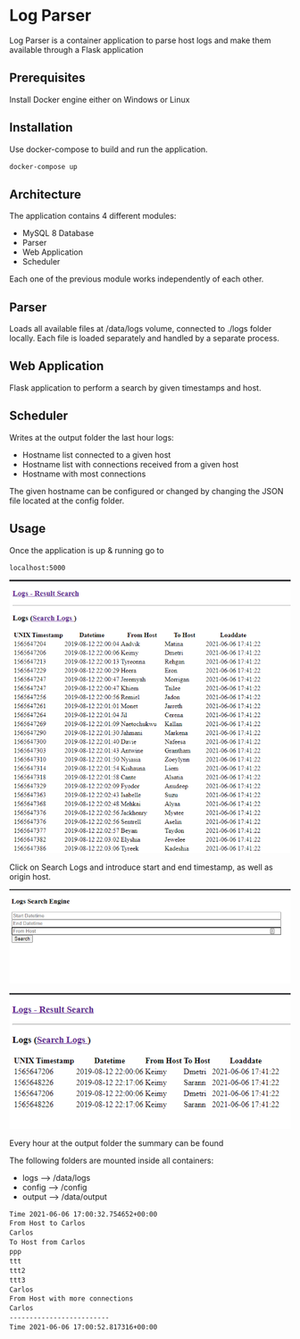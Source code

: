 # Log Parser

Log Parser is a container application to parse host logs and make them available through a Flask application

## Prerequisites

Install Docker engine either on Windows or Linux

## Installation

Use docker-compose to build and run the application.

```bash
docker-compose up
```
## Architecture

The application contains 4 different modules:
 - MySQL 8 Database
 - Parser 
 - Web Application
 - Scheduler

Each one of the previous module works independently of each other.

## Parser
Loads all available files at /data/logs volume, connected to ./logs folder locally. Each file is loaded separately and handled by a separate process.

## Web Application
Flask application to perform a search by given timestamps and host.

## Scheduler
Writes at the output folder the last hour logs:
 - Hostname list connected to a given host
 - Hostname list with connections received from a given host
 - Hostname with most connections

The given hostname can be configured or changed by changing the JSON file located at the config folder.

## Usage

Once the application is up & running go to 
```bash
localhost:5000
```
![Main Screen](images/main_screen.png)


Click on Search Logs and introduce start and end timestamp, as well as origin host.

![Search Engine](images/search_engine.png)

![Results](images/results.png)

Every hour at the output folder the summary can be found

The following folders are mounted inside all containers:
   - logs --> /data/logs
   - config --> /config
   - output --> /data/output

```bash
Time 2021-06-06 17:00:32.754652+00:00
From Host to Carlos
Carlos
To Host from Carlos
ppp
ttt
ttt2
ttt3
Carlos
From Host with more connections
Carlos
-------------------------
Time 2021-06-06 17:00:52.817316+00:00
```